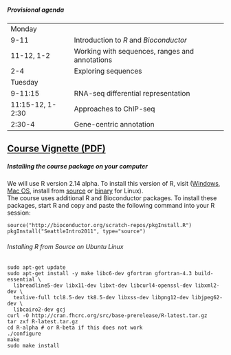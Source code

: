##### Provisional agenda

<table>
  <tr><td colspan="2">Monday</td><tr>
  <tr><td>9-11</td><td>Introduction to <em>R</em> and
      <em>Bioconductor</em></td></tr>
  <tr><td>11-12, 1-2</td><td>Working with sequences, ranges and
      annotations</td></tr>
  <tr><td>2-4</td><td>Exploring sequences</td></tr>
  <tr><td colspan="2">Tuesday</td><tr>
  <tr><td>9-11:15</td><td>RNA-seq differential
      representation</td></tr>
  <tr><td>11:15-12, 1-2:30</td><td>Approaches to ChIP-seq</td></tr>
  <tr><td>2:30-4</td><td>Gene-centric annotation</td></tr>
</table>


## [Course Vignette (PDF)](Bioconductor-tutorial.pdf)

##### Installing the course package on your computer

We will use R version 2.14 alpha. To install this version of R, visit (<a
href="http://cran.fhcrc.org/bin/windows/base/rtest.html">Windows</a>, <a
href="http://r.research.att.com/">Mac OS</a>, install from <a
href="http://cran.fhcrc.org/src/base-prerelease/">source</a> 
or <a href="http://cran.fhcrc.org/bin/linux/">binary</a> for Linux).  
The course uses additional R and Bioconductor packages. To
install these packages, start R and copy and paste the following
command into your R session:

	source("http://bioconductor.org/scratch-repos/pkgInstall.R")
	pkgInstall("SeattleIntro2011", type="source")


###### Installing R from Source on Ubuntu Linux

    sudo apt-get update
    sudo apt-get install -y make libc6-dev gfortran gfortran-4.3 build-essential \
      libreadline5-dev libx11-dev libxt-dev libcurl4-openssl-dev libxml2-dev \
      texlive-full tcl8.5-dev tk8.5-dev libxss-dev libpng12-dev libjpeg62-dev \
      libcairo2-dev gcj
    curl -O http://cran.fhcrc.org/src/base-prerelease/R-latest.tar.gz
    tar zxf R-latest.tar.gz
    cd R-alpha # or R-beta if this does not work
    ./configure
    make
    sudo make install
